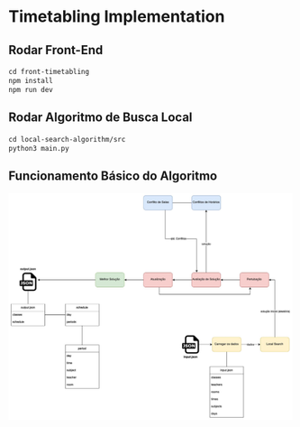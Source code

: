 # Timetabling Implementation

## Rodar Front-End
```
cd front-timetabling
npm install
npm run dev
```

## Rodar Algoritmo de Busca Local
```
cd local-search-algorithm/src 
python3 main.py 
```

## Funcionamento Básico do Algoritmo
![diagram](./local-search-algorithm/docs/diagram.jpeg)